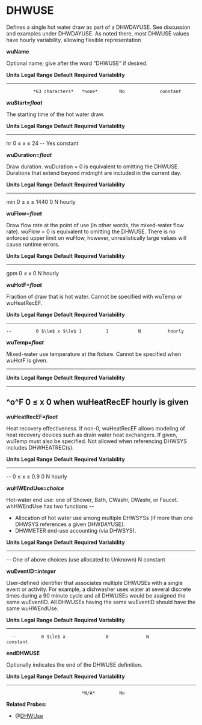 # DHWUSE

Defines a single hot water draw as part of a DHWDAYUSE.  See discussion and examples under DHWDAYUSE. As noted there, most DHWUSE values have hourly variability, allowing flexible representation

**wuName**

Optional name; give after the word “DHWUSE” if desired.

  **Units**   **Legal Range**   **Default**   **Required**   **Variability**
  ----------- ----------------- ------------- -------------- -----------------
              *63 characters*   *none*        No             constant

**wuStart=*float***

The starting time of the hot water draw.

**Units**   **Legal Range**    **Default**   **Required**  **Variability**
----------- ------------------ ------------- ------------- -------------------------
  hr        0 $\le$ x $\le$ 24       --             Yes            constant

**wuDuration=*float***

Draw duration.  wuDuration = 0 is equivalent to omitting the DHWUSE.
Durations that extend beyond midnight are included in the current day.

**Units**   **Legal Range**        **Default**   **Required**  **Variability**
----------- ---------------------- ------------- ------------- -------------------------
  min         0 $\le$ x $\le$ 1440         0           N          hourly

**wuFlow=*float***

Draw flow rate at the point of use (in other words, the mixed-water flow rate).  wuFlow = 0 is equivalent to omitting the DHWUSE.  There is no enforced upper limit on wuFlow, however, unrealistically large values will cause runtime errors.

**Units**   **Legal Range**      **Default**   **Required**  **Variability**
----------- -------------------  ----------- ------------- -------------------------
  gpm         0 $\le$ x           0              N          hourly

**wuHotF=*float***

Fraction of draw that is hot water.  Cannot be specified with wuTemp or wuHeatRecEF.

  **Units**   **Legal Range**     **Default**   **Required**  **Variability**
  ----------- ------------------- ------------- ------------- -------------------------
    --         0 $\le$ x $\le$ 1         1           N          hourly

**wuTemp=*float***

Mixed-water use temperature at the fixture. Cannot be specified when wuHotF is given.   

---------------------------------------------------------------------------------------------
  **Units**   **Legal Range**     **Default**   **Required**         **Variability**
  ---------- ------------------- ------------- ------------------    -------------------------
  ^o^F         0 $\le$ x          0             when wuHeatRecEF          hourly
                                                is given
---------------------------------------------------------------------------------------------


**wuHeatRecEF=*float***

Heat recovery effectiveness.  If non-0, wuHeatRecEF allows modeling of heat recovery devices such as drain water heat exchangers.  If given, wuTemp must also be specified. Not allowed when referencing DHWSYS includes DHWHEATREC(s). 

**Units**   **Legal Range**        **Default**   **Required**  **Variability**
----------- --------------------- ------------- ------------- -------------------------
  --         0 $\le$ x $\le$ 0.9          0          N          hourly


**wuHWEndUse=*choice***

Hot-water end use: one of Shower, Bath, CWashr, DWashr, or Faucet.  whHWEndUse has two functions --

 * Allocation of hot water use among multiple DHWSYSs (if more than one DHWSYS references a given DHWDAYUSE).
 * DHWMETER end-use accounting (via DHWSYS).

**Units**   **Legal Range**       **Default**                 **Required**  **Variability**
----------- --------------------  --------------------------- ------------- -------------------------
  --        One of above choices   (use allocated to Unknown)           N          constant


**wuEventID=*integer***

User-defined identifier that associates multiple DHWUSEs with a single event or activity.  For example, a dishwasher uses water at several discrete times during a 90 minute cycle and all DHWUSEs would be assigned the same wuEventID.  All DHWUSEs having the same wuEventID should have the same wuHWEndUse.

**Units**   **Legal Range**     **Default**   **Required**  **Variability**
----------- ------------------- ------------- ------------- -------------------------
      --         0 $\le$ x               0              N          constant

**endDHWUSE**

Optionally indicates the end of the DHWUSE definition.

  **Units**   **Legal Range**   **Default**   **Required**   **Variability**
  ----------- ----------------- ------------- -------------- -----------------
                                *N/A*         No  

**Related Probes:**

- @[DHWUse](#p_dhwuse)
